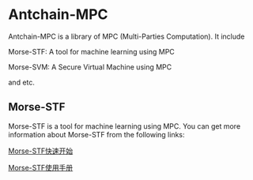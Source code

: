 # Antchain-MPC

Antchain-MPC is a library of MPC (Multi-Parties Computation). It include 

Morse-STF: A tool for machine learning using MPC

Morse-SVM: A Secure Virtual Machine using MPC

and etc.

## Morse-STF

Morse-STF is a tool for machine learning using MPC. You can get more information about Morse-STF from the following links:

[Morse-STF快速开始](https://github.com/alipay/Antchain-MPC/wiki/MORSE-STF%E5%BF%AB%E9%80%9F%E5%BC%80%E5%A7%8B)

[Morse-STF使用手册](https://github.com/alipay/Antchain-MPC/wiki/MORSE-STF%E4%BD%BF%E7%94%A8%E6%89%8B%E5%86%8C)
